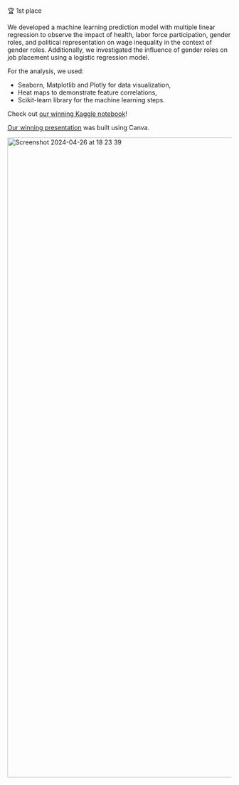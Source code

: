 🏆 1st place

We developed a machine learning prediction model with multiple linear regression to observe the impact of health, labor force participation, gender roles, and political representation on wage inequality in the context of gender roles. Additionally, we investigated the influence of gender roles on job placement using a logistic regression model.

For the analysis, we used:
- Seaborn, Matplotlib and Plotly for data visualization,
- Heat maps to demonstrate feature correlations,
- Scikit-learn library for the machine learning steps.

Check out [our winning Kaggle notebook](https://www.kaggle.com/code/edacelikeloglu/1st-place-upschoolxbitexen-datathon-mar24?scriptVersionId=169578347)!

[Our winning presentation](https://www.canva.com/design/DAGCmgs7Uhc/ipnunP6Dm-lT2gm-iqbx7A/view?utm_content=DAGCmgs7Uhc&utm_campaign=designshare&utm_medium=link&utm_source=editor) was built using Canva.

<img width="1440" alt="Screenshot 2024-04-26 at 18 23 39" src="https://github.com/gizemoge/Datathon/assets/19653777/33fbae03-7115-4c92-ba3d-90ec41915e53">
